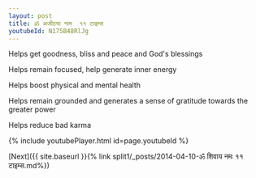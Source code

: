 ```yaml
---
layout: post
title: ॐ अजीठया नाम  ११ टाइम्स
youtubeId: N175B48RlJg
---
```

 
 
Helps get goodness, bliss and peace and God's blessings
 
Helps remain focused, help generate inner energy 
 
Helps boost physical and mental health 
 
Helps remain grounded and generates a sense of gratitude towards the greater power 
 
Helps reduce bad karma
 
 
 
 


{% include youtubePlayer.html id=page.youtubeId %}
 
[Next]({{ site.baseurl }}{% link  split1/_posts/2014-04-10-ॐ शिवाय नमः ११ टाइम्स.md%})
 
